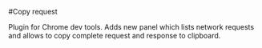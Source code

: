 #Copy request

Plugin for Chrome dev tools. Adds new panel which lists network requests and allows to copy complete request and response to clipboard.
